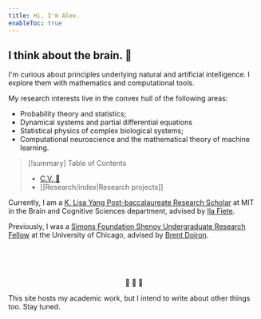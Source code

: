 ```yaml
---
title: Hi. I'm Alex.
enableToc: true
---
```

##  I think about the brain. 🧠

I'm curious about principles underlying natural and artificial intelligence. I explore them with mathematics and computational tools. 

My research interests live in the convex hull of the following areas: 
- Probability theory and statistics;
- Dynamical systems and partial differential equations
- Statistical physics of complex biological systems;
- Computational neuroscience and the mathematical theory of machine learning.

> [!summary] Table of Contents
> 
> - [C.V. 🔗](https://drive.google.com/file/d/1WTWcFU5vJWDjFOT-6Icvk9_eK4qhlN3C/view?usp=sharing) 
> - [[Research/index|Research projects]] 

Currently, I am a [K. Lisa Yang Post-baccalaureate Research Scholar](https://bcs.mit.edu/postbac1) at MIT in the Brain and Cognitive Sciences department, advised by [Ila Fiete](https://fietelab.mit.edu).  

Previously, I was a [Simons Foundation Shenoy Undergraduate Research Fellow](https://www.simonsfoundation.org/grant/shenoy-undergraduate-research-fellowship-neuroscience-surfin/) at the University of Chicago, advised by [Brent Doiron](https://brainmath.bsd.uchicago.edu).



</br>
</br>
</br>


<p style="text-align: center;">🚧 🚧 🚧</p>

This site hosts my academic work, but I intend to write about other things too. Stay tuned.
